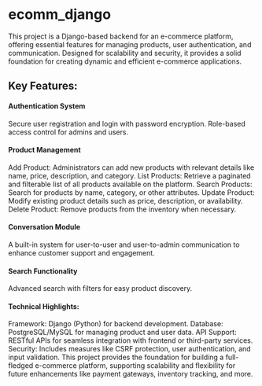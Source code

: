 # ecomm_django
This project is a Django-based backend for an e-commerce platform, offering essential features for managing products, user authentication, and communication. Designed for scalability and security, it provides a solid foundation for creating dynamic and efficient e-commerce applications.

## Key Features:

#### Authentication System
Secure user registration and login with password encryption.
Role-based access control for admins and users.

#### Product Management
Add Product: Administrators can add new products with relevant details like name, price, description, and category.
List Products: Retrieve a paginated and filterable list of all products available on the platform.
Search Products: Search for products by name, category, or other attributes.
Update Product: Modify existing product details such as price, description, or availability.
Delete Product: Remove products from the inventory when necessary.

#### Conversation Module
A built-in system for user-to-user and user-to-admin communication to enhance customer support and engagement.

#### Search Functionality
Advanced search with filters for easy product discovery.

#### Technical Highlights:

Framework: Django (Python) for backend development.
Database: PostgreSQL/MySQL for managing product and user data.
API Support: RESTful APIs for seamless integration with frontend or third-party services.
Security: Includes measures like CSRF protection, user authentication, and input validation.
This project provides the foundation for building a full-fledged e-commerce platform, supporting scalability and flexibility for future enhancements like payment gateways, inventory tracking, and more.
